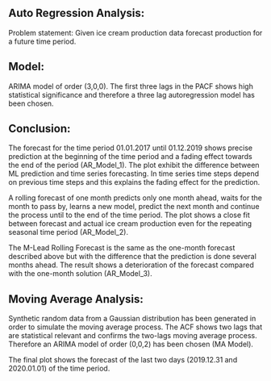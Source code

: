 Auto Regression Analysis:
-------------------------
Problem statement: Given ice cream production data forecast production for a future time period.

Model:
------
ARIMA model of order (3,0,0). The first three lags in the PACF shows high statistical significance and 
therefore a three lag autoregression model has been chosen.

Conclusion:
-----------
The forecast for the time period 01.01.2017 until 01.12.2019 shows precise prediction at the beginning of the time period 
and a fading effect towards the end of the period (AR_Model_1). 
The plot exhibit the difference between ML prediction and time series forecasting. 
In time series time steps depend on previous time steps and this explains the fading effect for the prediction.

A rolling forecast of one month predicts only one month ahead, waits for the month to pass by, learns a new model, 
predict the next month and continue the process until to the end of the time period.
The plot shows a close fit between forecast and actual ice cream production even for the repeating seasonal time period (AR_Model_2).

The M-Lead Rolling Forecast is the same as the one-month forecast described above but with the difference that 
the prediction is done several months ahead. The result shows a deterioration of the forecast 
compared with the one-month solution (AR_Model_3). 

Moving Average Analysis:
------------------------
Synthetic random data from a Gaussian distribution has been generated in order to simulate the moving average process.
The ACF shows two lags that are statistical relevant and confirms the two-lags moving average process. 
Therefore an ARIMA model of order (0,0,2) has been chosen (MA Model).

The final plot shows the forecast of the last two days (2019.12.31 and 2020.01.01) of the time period.
